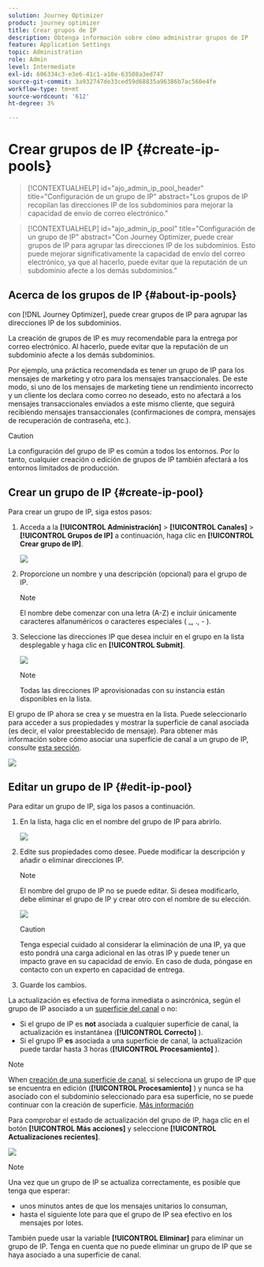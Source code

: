 ```yaml
---
solution: Journey Optimizer
product: journey optimizer
title: Crear grupos de IP
description: Obtenga información sobre cómo administrar grupos de IP
feature: Application Settings
topic: Administration
role: Admin
level: Intermediate
exl-id: 606334c3-e3e6-41c1-a10e-63508a3ed747
source-git-commit: 3a932747de33ced59d68835a96386b7ac560e4fe
workflow-type: tm+mt
source-wordcount: '612'
ht-degree: 3%

---
```


# Crear grupos de IP {#create-ip-pools}

>[!CONTEXTUALHELP]
>id="ajo_admin_ip_pool_header"
>title="Configuración de un grupo de IP"
>abstract="Los grupos de IP recopilan las direcciones IP de los subdominios para mejorar la capacidad de envío de correo electrónico."

>[!CONTEXTUALHELP]
>id="ajo_admin_ip_pool"
>title="Configuración de un grupo de IP"
>abstract="Con Journey Optimizer, puede crear grupos de IP para agrupar las direcciones IP de los subdominios. Esto puede mejorar significativamente la capacidad de envío del correo electrónico, ya que al hacerlo, puede evitar que la reputación de un subdominio afecte a los demás subdominios."

## Acerca de los grupos de IP {#about-ip-pools}

con [!DNL Journey Optimizer], puede crear grupos de IP para agrupar las direcciones IP de los subdominios.

La creación de grupos de IP es muy recomendable para la entrega por correo electrónico. Al hacerlo, puede evitar que la reputación de un subdominio afecte a los demás subdominios.

Por ejemplo, una práctica recomendada es tener un grupo de IP para los mensajes de marketing y otro para los mensajes transaccionales. De este modo, si uno de los mensajes de marketing tiene un rendimiento incorrecto y un cliente los declara como correo no deseado, esto no afectará a los mensajes transaccionales enviados a este mismo cliente, que seguirá recibiendo mensajes transaccionales (confirmaciones de compra, mensajes de recuperación de contraseña, etc.).

>[!CAUTION]
>
>La configuración del grupo de IP es común a todos los entornos. Por lo tanto, cualquier creación o edición de grupos de IP también afectará a los entornos limitados de producción.

## Crear un grupo de IP {#create-ip-pool}

Para crear un grupo de IP, siga estos pasos:

1. Acceda a la **[!UICONTROL Administración]** > **[!UICONTROL Canales]** > **[!UICONTROL Grupos de IP]** a continuación, haga clic en **[!UICONTROL Crear grupo de IP]**.

   ![](assets/ip-pool-create.png)

1. Proporcione un nombre y una descripción (opcional) para el grupo de IP.

   >[!NOTE]
   >
   >El nombre debe comenzar con una letra (A-Z) e incluir únicamente caracteres alfanuméricos o caracteres especiales ( _, ., - ).

1. Seleccione las direcciones IP que desea incluir en el grupo en la lista desplegable y haga clic en **[!UICONTROL Submit]**.

   ![](assets/ip-pool-config.png)

   >[!NOTE]
   >
   >Todas las direcciones IP aprovisionadas con su instancia están disponibles en la lista.

El grupo de IP ahora se crea y se muestra en la lista. Puede seleccionarlo para acceder a sus propiedades y mostrar la superficie de canal asociada (es decir, el valor preestablecido de mensaje). Para obtener más información sobre cómo asociar una superficie de canal a un grupo de IP, consulte [esta sección](channel-surfaces.md).

![](assets/ip-pool-created.png)

## Editar un grupo de IP {#edit-ip-pool}

Para editar un grupo de IP, siga los pasos a continuación.

1. En la lista, haga clic en el nombre del grupo de IP para abrirlo.

   ![](assets/ip-pool-list.png)

1. Edite sus propiedades como desee. Puede modificar la descripción y añadir o eliminar direcciones IP.

   >[!NOTE]
   >
   >El nombre del grupo de IP no se puede editar. Si desea modificarlo, debe eliminar el grupo de IP y crear otro con el nombre de su elección.

   ![](assets/ip-pool-edit.png)

   >[!CAUTION]
   >
   >Tenga especial cuidado al considerar la eliminación de una IP, ya que esto pondrá una carga adicional en las otras IP y puede tener un impacto grave en su capacidad de envío. En caso de duda, póngase en contacto con un experto en capacidad de entrega.

1. Guarde los cambios.

La actualización es efectiva de forma inmediata o asincrónica, según el grupo de IP asociado a un [superficie del canal](channel-surfaces.md) o no:

* Si el grupo de IP es **not** asociada a cualquier superficie de canal, la actualización es instantánea (**[!UICONTROL Correcto]** ).
* Si el grupo IP **es** asociada a una superficie de canal, la actualización puede tardar hasta 3 horas (**[!UICONTROL Procesamiento]** ).

>[!NOTE]
>
>When [creación de una superficie de canal](channel-surfaces.md#create-channel-surface), si selecciona un grupo de IP que se encuentra en edición (**[!UICONTROL Procesamiento]** ) y nunca se ha asociado con el subdominio seleccionado para esa superficie, no se puede continuar con la creación de superficie. [Más información](channel-surfaces.md#subdomains-and-ip-pools)

Para comprobar el estado de actualización del grupo de IP, haga clic en el botón **[!UICONTROL Más acciones]** y seleccione **[!UICONTROL Actualizaciones recientes]**.

![](assets/ip-pool-recent-update.png)

>[!NOTE]
>
>Una vez que un grupo de IP se actualiza correctamente, es posible que tenga que esperar:
>* unos minutos antes de que los mensajes unitarios lo consuman,
>* hasta el siguiente lote para que el grupo de IP sea efectivo en los mensajes por lotes.


También puede usar la variable **[!UICONTROL Eliminar]** para eliminar un grupo de IP. Tenga en cuenta que no puede eliminar un grupo de IP que se haya asociado a una superficie de canal.

